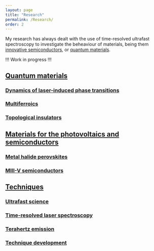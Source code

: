 ```yaml
---
layout: page
title: "Research"
permalink: /Research/
order: 2
---
```



My research has always dealt with the use of time-resolved ultrafast spectroscopy to investigate the beheaviour of materials, being them <a href="https://pubs.acs.org/doi/abs/10.1021/acs.jpcc.8b07792">innovative semiconductors</a>,
or <a href="https://arxiv.org/abs/2407.03013">quantum materials</a>.





!!! Work in progress !!!






<h2><ins>Quantum materials</ins></h2>

<h3><ins>Dynamics of laser-induced phase transitions</ins></h3>

<h3><ins>Multiferroics</ins></h3>

<h3><ins>Topological insulators</ins></h3>



<h2><ins>Materials for the photovoltaics and semiconductors</ins></h2>

<h3><ins>Metal halide perovskites</ins></h3>

<h3><ins>MIII-V semiconductors</ins></h3>




<h2><ins>Techniques</ins></h2>

<h3><ins>Ultrafast science</ins></h3>

<h3><ins>Time-resolved laser spectroscopy</ins></h3>
<h3><ins>Terahertz emission</ins></h3>

<h3><ins>Technique development</ins></h3>